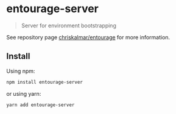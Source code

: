 # entourage-server

> Server for environment bootstrapping

See repository page [chriskalmar/entourage](https://github.com/chriskalmar/entourage) for more information.

## Install

Using npm:

```sh
npm install entourage-server
```

or using yarn:

```sh
yarn add entourage-server
```
